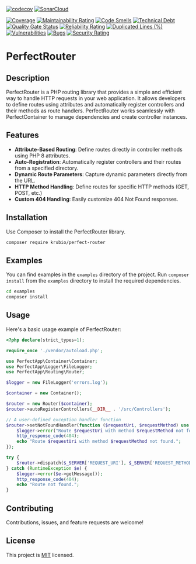 [![codecov](https://codecov.io/gh/benanamen/perfect-router/branch/master/graph/badge.svg?token=RXmplcPNzz)](https://codecov.io/gh/benanamen/perfect-router)
[![SonarCloud](https://github.com/benanamen/perfect-router/actions/workflows/build.yml/badge.svg)](https://github.com/benanamen/perfect-router/actions/workflows/build.yml)

[![Coverage](https://sonarcloud.io/api/project_badges/measure?project=benanamen_perfect-router&metric=coverage)](https://sonarcloud.io/summary/new_code?id=benanamen_perfect-router)
[![Maintainability Rating](https://sonarcloud.io/api/project_badges/measure?project=benanamen_perfect-router&metric=sqale_rating)](https://sonarcloud.io/summary/new_code?id=benanamen_perfect-router)
[![Code Smells](https://sonarcloud.io/api/project_badges/measure?project=benanamen_perfect-router&metric=code_smells)](https://sonarcloud.io/summary/new_code?id=benanamen_perfect-router)
[![Technical Debt](https://sonarcloud.io/api/project_badges/measure?project=benanamen_perfect-router&metric=sqale_index)](https://sonarcloud.io/summary/new_code?id=benanamen_perfect-router)
[![Quality Gate Status](https://sonarcloud.io/api/project_badges/measure?project=benanamen_perfect-router&metric=alert_status)](https://sonarcloud.io/summary/new_code?id=benanamen_perfect-router)
[![Reliability Rating](https://sonarcloud.io/api/project_badges/measure?project=benanamen_perfect-router&metric=reliability_rating)](https://sonarcloud.io/summary/new_code?id=benanamen_perfect-router)
[![Duplicated Lines (%)](https://sonarcloud.io/api/project_badges/measure?project=benanamen_perfect-router&metric=duplicated_lines_density)](https://sonarcloud.io/summary/new_code?id=benanamen_perfect-router)
[![Vulnerabilities](https://sonarcloud.io/api/project_badges/measure?project=benanamen_perfect-router&metric=vulnerabilities)](https://sonarcloud.io/summary/new_code?id=benanamen_perfect-router)
[![Bugs](https://sonarcloud.io/api/project_badges/measure?project=benanamen_perfect-router&metric=bugs)](https://sonarcloud.io/summary/new_code?id=benanamen_perfect-router)
[![Security Rating](https://sonarcloud.io/api/project_badges/measure?project=benanamen_perfect-router&metric=security_rating)](https://sonarcloud.io/summary/new_code?id=benanamen_perfect-router)

# PerfectRouter

## Description

PerfectRouter is a PHP routing library that provides a simple and efficient way to handle HTTP requests in your web application. It allows developers to define routes using attributes and automatically register controllers and their methods as route handlers. PerfectRouter works seamlessly with PerfectContainer to manage dependencies and create controller instances.

## Features

- **Attribute-Based Routing**: Define routes directly in controller methods using PHP 8 attributes.
- **Auto-Registration**: Automatically register controllers and their routes from a specified directory.
- **Dynamic Route Parameters**: Capture dynamic parameters directly from the URL.
- **HTTP Method Handling**: Define routes for specific HTTP methods (GET, POST, etc.)
- **Custom 404 Handling**: Easily customize 404 Not Found responses.

## Installation

Use Composer to install the PerfectRouter library.

```bash
composer require krubio/perfect-router
```

## Examples

You can find examples in the `examples` directory of the project. Run `composer install` from the `examples` directory to install the required dependencies.

```bash
cd examples
composer install
````

## Usage

Here's a basic usage example of PerfectRouter:

```php
<?php declare(strict_types=1);

require_once './vendor/autoload.php';

use PerfectApp\Container\Container;
use PerfectApp\Logger\FileLogger;
use PerfectApp\Routing\Router;

$logger = new FileLogger('errors.log');

$container = new Container();

$router = new Router($container);
$router->autoRegisterControllers(__DIR__ . '/src/Controllers');

// A user-defined exception handler function
$router->setNotFoundHandler(function ($requestUri, $requestMethod) use ($logger) {
    $logger->error("Route $requestUri with method $requestMethod not found.");
    http_response_code(404);
    echo "Route $requestUri with method $requestMethod not found.";
});

try {
    $router->dispatch($_SERVER['REQUEST_URI'], $_SERVER['REQUEST_METHOD']);
} catch (RuntimeException $e) {
    $logger->error($e->getMessage());
    http_response_code(404);
    echo "Route not found.";
}
```

## Contributing

Contributions, issues, and feature requests are welcome!

## License

This project is [MIT](LICENSE) licensed.